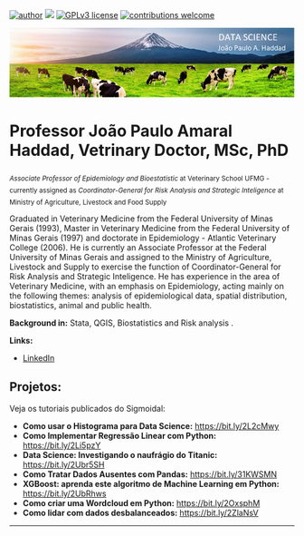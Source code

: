 [![author](https://img.shields.io/badge/author-carlosfab-red.svg)](https://www.linkedin.com/in/carlosfab) [![](https://img.shields.io/badge/python-3.7+-blue.svg)](https://www.python.org/downloads/release/python-365/) [![GPLv3 license](https://img.shields.io/badge/License-GPLv3-blue.svg)](http://perso.crans.org/besson/LICENSE.html) [![contributions welcome](https://img.shields.io/badge/contributions-welcome-brightgreen.svg?style=flat)](https://github.com/carlosfab/data_science/issues)

<p align="center">
  <img src="banner.png" >
</p>

# Professor João Paulo Amaral Haddad, Vetrinary Doctor, MSc, PhD
<Sub>*Associate Professor of Epidemiology and Bioestatistic* at Veterinary School UFMG - currently assigned as
*Coordinator-General for Risk Analysis and Strategic Inteligence* at Ministry of Agriculture, Livestock and Food Supply</Sub>

Graduated in Veterinary Medicine from the Federal University of Minas Gerais (1993), Master in Veterinary Medicine from the Federal University of Minas Gerais (1997) and doctorate in Epidemiology - Atlantic Veterinary College (2006). He is currently an Associate Professor at the Federal University of Minas Gerais and assigned to the Ministry of Agriculture, Livestock and Supply to exercise the function of Coordinator-General for Risk Analysis and Strategic Inteligence. He has experience in the area of Veterinary Medicine, with an emphasis on Epidemiology, acting mainly on the following themes: analysis of epidemiological data, spatial distribution, biostatistics, animal and public health.

**Background in:** Stata, QGIS, Biostatistics and Risk analysis .

**Links:**
* [LinkedIn](https://www.linkedin.com/in/jo%C3%A3o-paulo-amaral-haddad-2a18bb147/)


## Projetos:
Veja os tutoriais publicados do Sigmoidal:

* **Como usar o Histograma para Data Science:** https://bit.ly/2L2cMwy
* **Como Implementar Regressão Linear com Python:** https://bit.ly/2Li5pzY
* **Data Science: Investigando o naufrágio do Titanic:** https://bit.ly/2Ubr5SH
* **Como Tratar Dados Ausentes com Pandas:** https://bit.ly/31KWSMN
* **XGBoost: aprenda este algoritmo de Machine Learning em Python:** https://bit.ly/2UbRhws
* **Como criar uma Wordcloud em Python:** https://bit.ly/2OxsphM
* **Como lidar com dados desbalanceados:** https://bit.ly/2ZlaNsV

---




